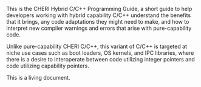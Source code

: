 This is the CHERI Hybrid C/C++ Programming Guide, a short guide to help
developers working with hybrid capability C/C++ understand the benefits
that it brings, any code adaptations they might need to make, and how to
interpret new compiler warnings and errors that arise with pure-capability
code.

Unlike pure-capability CHERI C/C++, this variant of C/C++ is targeted at
niche use cases such as boot loaders, OS kernels, and IPC libraries, where
there is a desire to interoperate between code utilizing integer pointers
and code utilizing capability pointers.

This is a living document.
